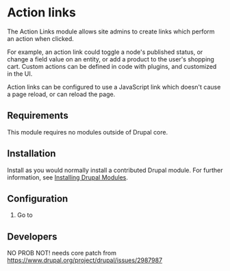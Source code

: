 # Action links

The Action Links module allows site admins to create links which perform an
action when clicked.

For example, an action link could toggle a node's published status, or change
a field value on an entity, or add a product to the user's shopping cart. Custom
actions can be defined in code with plugins, and customized in the UI.

Action links can be configured to use a JavaScript link which doesn't cause a
page reload, or can reload the page.

## Requirements

This module requires no modules outside of Drupal core.

## Installation

Install as you would normally install a contributed Drupal module. For further
information, see
[Installing Drupal Modules](https://www.drupal.org/docs/extending-drupal/installing-drupal-modules).

## Configuration

1. Go to



## Developers


NO PROB NOT! needs core patch from https://www.drupal.org/project/drupal/issues/2987987
